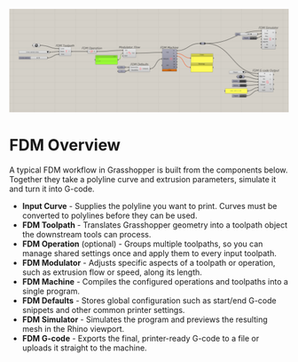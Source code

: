 ![FDM workflow](../../Images/fdm_overview.png)

# FDM Overview

A typical FDM workflow in Grasshopper is built from the components below. Together they take a polyline curve and extrusion parameters, simulate it  and turn it into G-code.

- **Input Curve** - Supplies the polyline you want to print. Curves must be converted to polylines before they can be used.
- **FDM Toolpath** - Translates Grasshopper geometry into a toolpath object the downstream tools can process.
- **FDM Operation** (optional) - Groups multiple toolpaths, so you can manage shared settings once and apply them to every input toolpath.
- **FDM Modulator** - Adjusts specific aspects of a toolpath or operation, such as extrusion flow or speed, along its length.
- **FDM Machine** - Compiles the configured operations and toolpaths into a single program.
- **FDM Defaults** - Stores global configuration such as start/end G-code snippets and other common printer settings.
- **FDM Simulator** - Simulates the program and previews the resulting mesh in the Rhino viewport.
- **FDM G-code** - Exports the final, printer-ready G-code to a file or uploads it straight to the machine.
